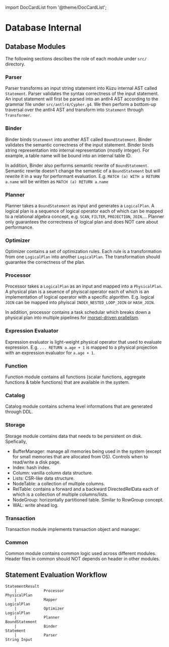 import DocCardList from '@theme/DocCardList';

# Database Internal

## Database Modules

The following sections descibes the role of each module under `src/` directory.

### Parser

Parser transforms an input string statement into Kùzu internal AST called `Statement`. Parser validates the syntax correctness of the input statement. An input statement will first be parsed into an antlr4 AST according to the grammar file under `src/antlr4/Cypher.g4`. We then perform a bottom-up traversal over the antlr4 AST and transform into `Statement` through `Transformer`.

### Binder

Binder binds `Statement` into another AST called `BoundStatement`. Binder validates the semantic correctness of the input statement. Binder binds string representation into internal representation (mostly integer). For example, a table name will be bound into an internal table ID.

In addition, Binder also performs semantic rewrite of `BoundStatement`. Semantic rewrite doesn't change the semantic of a `BoundStatement` but will rewrite it in a way for performant evaluation. E.g. `MATCH (a) WITH a RETURN a.name` will be written as `MATCH (a) RETURN a.name`

### Planner

Planner takes a `BoundStatement` as input and generates a `LogicalPlan`. A logical plan is a sequence of logical operator each of which can be mapped to a relational algebra concept, e.g. `SCAN`, `FILTER`, `PROJECTION`, `JOIN`.... Planner only guarantees the correctness of logical plan and does NOT care about performance.

### Optimizer

Optimizer contains a set of optimization rules. Each rule is a transformation from one `LogicalPlan` into another `LogicalPlan`. The transformation should guarantee the correctness of the plan.

### Processor

Processor takes a `LogicalPlan` as an input and mapped into a `PhysicalPlan`. A physical plan is a seuence of phyiscal operator each of which is an implementation of logical operator with a specific algorithm. E.g. logical `JOIN` can be mapped into phyiscal `INDEX_NESTED_LOOP_JOIN` or `HASH_JOIN`.

In addition, processor contains a task schedular which breaks down a physical plan into multiple pipelines for [morsel-driven prallelism](./prallelism.md).

### Expression Evaluator

Expression evaluator is light-weight physical operator that used to evaluate expression. E.g. `... RETURN a.age + 1` is mapped to a physical projection with an expression evaluator for `a.age + 1`.

### Function

Function module contains all functions (scalar functions, aggregate functions & table functions) that are available in the system.

### Catalog

Catalog module contains schema level informations that are generated through DDL.

### Storage

Storage module contains data that needs to be persistent on disk. Spefically,
- BufferManager: manage all memories being used in the system (except for small memories that are allocated from OS). Controls when to read/write a disk page.
- Index: hash index.
- Column: vanilla column data structure.
- Lists: CSR-like data structure.
- NodeTable: a collection of multiple columns.
- RelTable: contains a forward and a backward DirectedRelData each of which is a collection of multiple columns/lists.
- NodeGroup: horizontally partitioned table. Similar to RowGroup concept.
- WAL: write ahead log.

### Transaction

Transaction module implements transaction object and manager.

### Common

Common module contains common logic used across different modules. Header files in common should NOT depends on header in other modules.

## Statement Evaluation Workflow

```
StatementResult
    |            Processor
PhysicalPlan
    |            Mapper
LogicalPlan
    |            Optimizer
LogicalPlan
    |            Planner
BoundStatement
    |            Binder
Statement  
    |            Parser
String Input
```